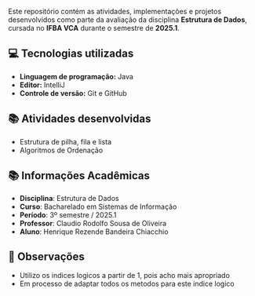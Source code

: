 
Este repositório contém as atividades, implementações e projetos desenvolvidos como parte da avaliação da disciplina **Estrutura de Dados**, cursada no **IFBA VCA** durante o semestre de **2025.1**.

## 💻 Tecnologias utilizadas

- **Linguagem de programação:** Java
- **Editor:** IntelliJ
- **Controle de versão:** Git e GitHub

## 📚 Atividades desenvolvidas

- Estrutura de pilha, fila e lista
- Algoritmos de Ordenação
          
## 📚 Informações Acadêmicas

- **Disciplina**: Estrutura de Dados  
- **Curso**: Bacharelado em Sistemas de Informação  
- **Período**: 3º semestre / 2025.1  
- **Professor**: Claudio Rodolfo Sousa de Oliveira  
- **Aluno**: Henrique Rezende Bandeira Chiacchio

## 📌 Observações

- Utilizo os indices logicos a partir de 1, pois acho mais apropriado
- Em processo de adaptar todos os metodos para este indice logico
